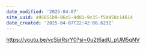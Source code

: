 ```yaml
---
date_modified: '2025-04-07'
site_uuid: a95651b9-86c5-4d01-9c35-f5d458c14614
date_created: '2025-04-07T22:42:08.623Z'
---
```





https://youtu.be/vcSijrRsrY0?si=0u2t6adU_pUM5qNV